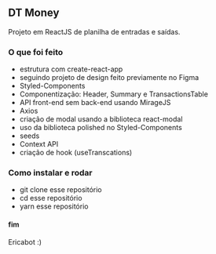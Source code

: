 ## DT Money
Projeto em ReactJS de planilha de entradas e saídas.
### O que foi feito
- estrutura com create-react-app
- seguindo projeto de design feito previamente no Figma
- Styled-Components
- Componentização: Header, Summary e TransactionsTable
- API front-end sem back-end usando MirageJS
- Axios
- criação de modal usando a biblioteca react-modal
- uso da biblioteca polished no Styled-Components
- seeds
- Context API
- criação de hook (useTranscations)
### Como instalar e rodar
- git clone esse repositório
- cd esse repositório
- yarn esse repositório
#### fim
Ericabot :)